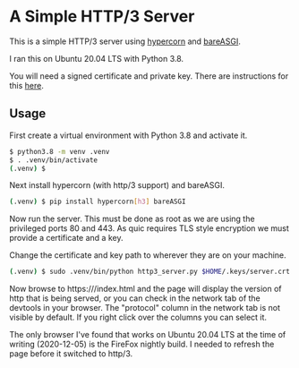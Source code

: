 # A Simple HTTP/3 Server

This is a simple HTTP/3 server using
[hypercorn](https://pgjones.gitlab.io/hypercorn/)
and [bareASGI](https://github.com/rob-blackbourn/bareASGI).

I ran this on Ubuntu 20.04 LTS with Python 3.8.

You will need a signed certificate and private key. There are instructions
for this [here](https://github.com/rob-blackbourn/ssl-certs).

## Usage

First create a virtual environment with Python 3.8 and activate it.

```bash
$ python3.8 -m venv .venv
$ . .venv/bin/activate
(.venv) $
```

Next install hypercorn (with http/3 support) and bareASGI.

```bash
(.venv) $ pip install hypercorn[h3] bareASGI
```

Now run the server. This must be done as root as we are using the privileged ports 80 and 443.
As quic requires TLS style encryption we must provide a certificate and a key.

Change the certificate and key path to wherever they are on your machine.

```bash
(.venv) $ sudo .venv/bin/python http3_server.py $HOME/.keys/server.crt $HOME/.keys/server.key
```

Now browse to https://<host>/index.html and the page will display the version of http
that is being served, or you can check in the network tab of the devtools in your browser.
The "protocol" column in the network tab is not visible by default. If you right click over
the columns you can select it.

The only browser I've found that works on Ubuntu 20.04 LTS at the time
of writing (2020-12-05) is the FireFox nightly build. I needed to refresh the page before
it switched to http/3.

